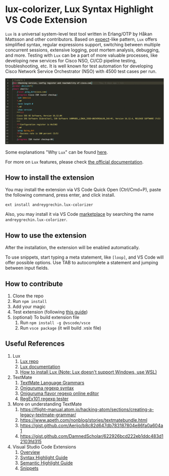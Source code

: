 # lux-colorizer, Lux Syntax Highlight VS Code Extension

`Lux` is a universal system-level test tool written in Erlang/OTP by Håkan
Mattsson and other contributors. Based on
[expect](http://www.nist.gov/el/msid/expect.cfm)-like pattern, `Lux` offers
simplified syntax, regular expressions support, switching between multiple
concurrent sessions, extensive logging, post mortem analysis, debugging, and
more. Testing with `Lux` can be a part of more valuable processes, like
developing new services for Cisco NSO, CI/CD pipeline testing, troubleshooting,
etc. It is well known for test automation for developing Cisco Network Service
Orchestrator (NSO) with 4500 test cases per run.

![An example using Monakai color theme](https://github.com/andreygrechin/lux-colorizer/raw/main/assets/images/example-animated.gif)

Some explanations "Why `Lux`" can be found [here](https://github.com/andreygrechin/lux-colorizer/blob/main/USECASE.md).

For more on `Lux` features, please check
[the official documentation](https://github.com/hawk/lux/blob/master/doc/lux.md).

## How to install the extension

You may install the extension via VS Code Quick Open (Ctrl/Cmd+P), paste the
following command, press enter, and click install.

```text
ext install andreygrechin.lux-colorizer
```

Also, you may install it via VS Code
[marketplace](https://marketplace.visualstudio.com/vscode) by searching the name
`andreygrechin.lux-colorizer`.

## How to use the extension

After the installation, the extension will be enabled automatically.

To use snippets, start typing a meta statement, like `[loop]`, and VS Code will
offer possible options. Use TAB to autocomplete a statement and jumping between
input fields.

## How to contribute

1. Clone the repo
2. Run `npm install`
3. Add your magic
4. Test extension (following [this guide](https://code.visualstudio.com/api/working-with-extensions/testing-extension)) 
5. (optional) To build extension file
    1. Run `npm install -g @vscode/vsce`
    2. Run `vsce package` (it will build .vsix file)

## Useful References

1. Lux
    1. [Lux repo](https://github.com/hawk/lux/)
    1. [Lux documentation](https://github.com/hawk/lux/blob/master/doc/lux.md)
    1. [How to install Lux (Note: Lux doesn't support Windows, use WSL)](https://github.com/hawk/lux/blob/master/INSTALL.md)
1. TextMate
    1. [TextMate Language Grammars](https://macromates.com/manual/en/language_grammars)
    1. [Oniguruma regexp syntax](https://macromates.com/manual/en/regular_expressions)
    1. [Oniguruma flavor regexp online editor](https://rubular.com/)
    1. [RegEx101 regexp tester](https://regexp101.com/)
1. More on understanding TextMate
    1. <https://flight-manual.atom.io/hacking-atom/sections/creating-a-legacy-textmate-grammar/>
    1. <https://www.apeth.com/nonblog/stories/textmatebundle.html>
    1. <https://gist.github.com/Aerijo/b8c82d647db783187804e86fa0a604a1>
    1. <https://gist.github.com/DamnedScholar/622926bcd222eb1ddc483d12103fd315>
1. Visual Studio Code Extensions
    1. [Overview](https://code.visualstudio.com/api/language-extensions/overview)
    1. [Syntax Highlight Guide](https://code.visualstudio.com/api/language-extensions/syntax-highlight-guide)
    1. [Semantic Highlight Guide](https://code.visualstudio.com/api/language-extensions/semantic-highlight-guide)
    1. [Snippets](https://github.com/microsoft/vscode-extension-samples/tree/master/snippet-sample)
